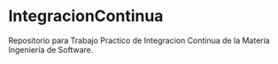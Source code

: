 # IntegracionContinua
Repositorio para Trabajo Practico de Integracion Continua de la Materia Ingeniería de Software.
